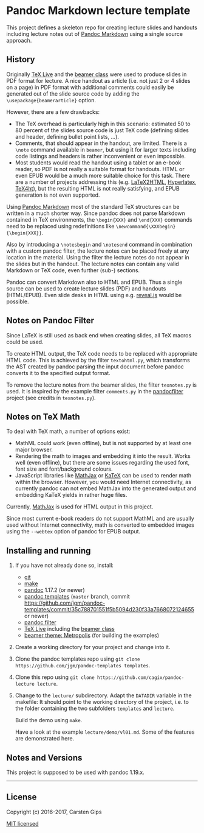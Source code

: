 Pandoc Markdown lecture template
================================

This project defines a skeleton repo for creating lecture slides and handouts
including lecture notes out of [Pandoc Markdown](http://pandoc.org/MANUAL.html)
using a single source approach.


History
-------

Originally [TeX Live](https://www.tug.org/texlive/) and the
[beamer class](https://www.ctan.org/pkg/beamer) were used to produce
slides in PDF format for lecture. A nice handout as article (i.e. not
just 2 or 4 slides on a page) in PDF format with additional comments
could easily be generated out of the slide source code by adding the
`\usepackage{beamerarticle}` option.

However, there are a few drawbacks:

*   The TeX overhead is particularly high in this scenario: estimated 50 to 80
    percent of the slides source code is just TeX code (defining slides and
    header, defining bullet point lists, ...).
*   Comments, that should appear in the handout, are limited. There is a
    `\note` command available in `beamer`, but using it for larger texts
    including code listings and headers is rather inconvenient or even
    impossible.
*   Most students would read the handout using a tablet or an e-book reader,
    so PDF is not really a suitable format for handouts. HTML or even EPUB
    would be a much more suitable choice for this task. There are a number
    of projects addressing this (e.g. [LaTeX2HTML](http://www.latex2html.org/),
    [Hyperlatex](http://hyperlatex.sourceforge.net/), [TeX4ht](http://www.tug.org/tex4ht/)),
    but the resulting HTML is not really satisfying, and EPUB generation
    is not even supported.

Using [Pandoc Markdown](http://pandoc.org/MANUAL.html) most of the standard
TeX structures can be written in a much shorter way. Since pandoc does not
parse Markdown contained in TeX environments, the `\begin{XXX}` and `\end{XXX}`
commands need to be replaced using redefinitions like
`\newcommand{\XXXbegin}{\begin{XXX}}`.

Also by introducing a `\notesbegin` and `\notesend` command in combination with
a custom pandoc filter, the lecture notes can be placed freely at any location
in the material. Using the filter the lecture notes do not appear in the slides
but in the handout. The lecture notes can contain any valid Markdown or TeX
code, even further (sub-) sections.

Pandoc can convert Markdown also to HTML and EPUB. Thus a single source can
be used to create lecture slides (PDF) and handouts (HTML/EPUB). Even slide
desks in HTML using e.g. [reveal.js](http://lab.hakim.se/reveal-js/) would
be possible.


Notes on Pandoc Filter
----------------------

Since LaTeX is still used as back end when creating slides, all TeX macros
could be used.

To create HTML output, the TeX code needs to be replaced with appropriate HTML
code. This is achieved by the filter `textohtml.py`, which transforms the AST
created by pandoc parsing the input document before pandoc converts it to the
specified output format.

To remove the lecture notes from the beamer slides, the filter `texnotes.py`
is used. It is inspired by the example filter `comments.py` in the
[pandocfilter](https://github.com/jgm/pandocfilters) project (see credits
in `texnotes.py`).


Notes on TeX Math
-----------------

To deal with TeX math, a number of options exist:

*   MathML could work (even offline), but is not supported by at least
    one major browser.
*   Rendering the math to images and embedding it into the result.
    Works well (even offline), but there are some issues regarding the
    used font, font size and font/background colours.
*   JavaScript libraries like [MathJax](https://www.mathjax.org/) or
    [KaTeX](https://github.com/Khan/KaTeX) can be used to render math
    within the browser. However, you would need Internet connectivity, as
    currently pandoc can not embed MathJax into the generated output and
    embedding KaTeX yields in rather huge files.

Currently, [MathJax](https://www.mathjax.org/) is used for HTML output in
this project.

Since most current e-book readers do not support MathML and are usually used
without Internet connectivity, math is converted to embedded images using
the `--webtex` option of pandoc for EPUB output.


Installing and running
----------------------

1.  If you have not already done so, install:

    *   [git](https://git-scm.com/)
    *   [make](https://www.gnu.org/software/make/)
    *   [pandoc](http://pandoc.org/installing.html) 1.17.2 (or newer)
    *   [pandoc templates](https://github.com/jgm/pandoc-templates) (`master`
        branch, commit https://github.com/jgm/pandoc-templates/commit/35c788701551f5b5094d230f33a7668072124655
        or newer)
    *   [pandoc filter](https://github.com/jgm/pandocfilters)
    *   [TeX Live](http://www.tug.org/texlive/) including the
        [beamer class](https://www.ctan.org/pkg/beamer)
    *   [beamer theme: Metropolis](https://github.com/matze/mtheme) (for building the examples)

2.  Create a working directory for your project and change into it.

3.  Clone the pandoc templates repo using `git clone https://github.com/jgm/pandoc-templates templates`.

4.  Clone this repo using `git clone https://github.com/cagix/pandoc-lecture lecture`.

5.  Change to the `lecture/` subdirectory. Adapt the `DATADIR` variable in the
    makefile: It should point to the working directory of the project, i.e. to
    the folder containing the two subfolders `templates` and `lecture`.

    Build the demo using `make`.

    Have a look at the example `lecture/demo/vl01.md`. Some of the features
    are demonstrated here.


Notes and Versions
------------------

This project is supposed to be used with pandoc 1.19.x.


---

License
-------

Copyright (c) 2016-2017, Carsten Gips

[MIT licensed](http://opensource.org/licenses/MIT)


